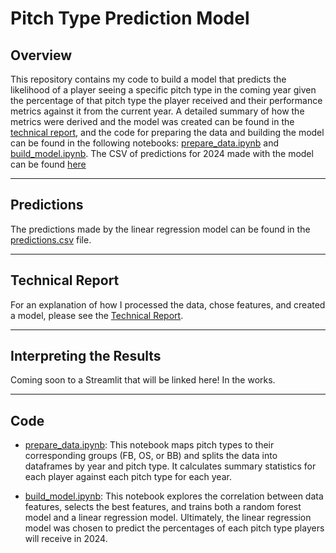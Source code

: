 # Pitch Type Prediction Model

## Overview
This repository contains my code to build a model that predicts the likelihood of a player seeing a specific pitch type in the coming year given the percentage of that pitch type the player received and their performance metrics against it from the current year. A detailed summary of how the metrics were derived and the model was created can be found in the [technical report](https://docs.google.com/document/d/1v8WMgPdgAzHtS2eH7wphh_V_jMoTtOdUM0O7WI0Tzxw/edit?usp=sharing), and the code for preparing the data and building the model can be found in the following notebooks: [prepare_data.ipynb](./prepare_data.ipynb) and [build_model.ipynb](./build_model.ipynb). The CSV of predictions for 2024 made with the model can be found [here](./predictions.csv)

---

## Predictions
The predictions made by the linear regression model can be found in the [predictions.csv](./predictions.csv) file.

---

## Technical Report
For an explanation of how I processed the data, chose features, and created a model, please see the [Technical Report](https://docs.google.com/document/d/1v8WMgPdgAzHtS2eH7wphh_V_jMoTtOdUM0O7WI0Tzxw/edit?usp=sharing).

---

## Interpreting the Results
Coming soon to a Streamlit that will be linked here! In the works.

---

## Code
- [prepare_data.ipynb](./prepare_data.ipynb): This notebook maps pitch types to their corresponding groups (FB, OS, or BB) and splits the data into dataframes by year and pitch type. It calculates summary statistics for each player against each pitch type for each year.

- [build_model.ipynb](./build_model.ipynb): This notebook explores the correlation between data features, selects the best features, and trains both a random forest model and a linear regression model. Ultimately, the linear regression model was chosen to predict the percentages of each pitch type players will receive in 2024. 



